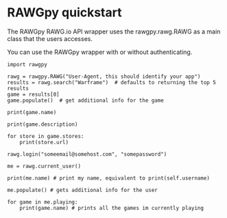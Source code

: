 
# RAWGpy quickstart

The RAWGpy RAWG.io API wrapper uses the rawgpy.rawg.RAWG as a main class that the users accesses.

You can use the RAWGpy wrapper with or without authenticating.

```
import rawgpy

rawg = rawgpy.RAWG("User-Agent, this should identify your app")
results = rawg.search("Warframe")  # defaults to returning the top 5 results
game = results[0]
game.populate()  # get additional info for the game

print(game.name)

print(game.description)

for store in game.stores:
    print(store.url)

rawg.login("someemail@somehost.com", "somepassword")

me = rawg.current_user()

print(me.name) # print my name, equivalent to print(self.username)

me.populate() # gets additional info for the user

for game in me.playing:
    print(game.name) # prints all the games im currently playing
```
